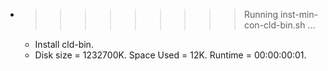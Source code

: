 * >>>>>>>>> Running inst-min-con-cld-bin.sh ...
  * Install cld-bin.
  * Disk size = 1232700K. Space Used = 12K. Runtime = 00:00:00:01.

